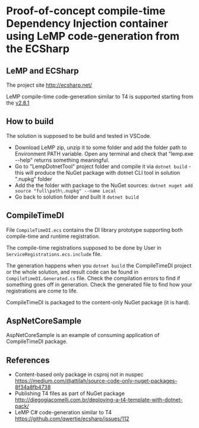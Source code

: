# Proof-of-concept compile-time Dependency Injection container using LeMP code-generation from the ECSharp

## LeMP and ECSharp

The project site http://ecsharp.net/

LeMP compile-time code-generation similar to T4 is supported starting from the [v2.8.1](https://github.com/qwertie/ecsharp/releases/tag/v2.8.1)


## How to build

The solution is supposed to be build and tested in VSCode.

- Download LeMP zip, unzip it to some folder and add the folder path to Environment PATH variable. Open any terminal and check that "lemp.exe --help" returns something meaningful.
- Go to "LempDotnetTool" project folder and compile it via `dotnet build` - this will produce the NuGet package with dotnet CLI tool in solution ".nupkg" folder
- Add the the folder with package to the NuGet sources: `dotnet nuget add source "full\path\.nupkg" --name Local`
- Go back to solution folder and built it `dotnet build`

## CompileTimeDI

File `CompileTimeDI.ecs` contains the DI library prototype supporting both compile-time and runtime registration. 

The compile-time registrations supposed to be done by User in `ServiceRegistrations.ecs.include` file.

The generation happens when you `dotnet build` the CompileTimeDI project or the whole solution, and result code can be found in `CompileTimeDI.Generated.cs` file. Check the compilation errors to find if something goes off in generation. Check the generated file to find how your registrations are come to life.

CompileTimeDI is packaged to the content-only NuGet package (it is hard).

## AspNetCoreSample

AspNetCoreSample is an example of consuming application of CompileTimeDI package.

## References

- Content-based only package in csproj not in nuspec https://medium.com/@attilah/source-code-only-nuget-packages-8f34a8fb4738
- Publishing T4 files as part of NuGet package http://diegogiacomelli.com.br/deploying-a-t4-template-with-dotnet-pack/
- LeMP C# code-generation similar to T4 https://github.com/qwertie/ecsharp/issues/112
